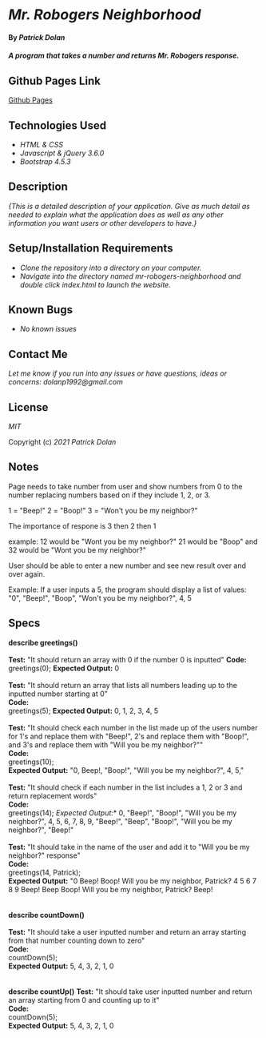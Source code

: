 # _Mr. Robogers Neighborhood_

#### By _**Patrick Dolan**_

#### _A program that takes a number and returns Mr. Robogers response._

## Github Pages Link

[Github Pages](https://patrick-dolan.github.io/mr-robogers-neighborhood/)

## Technologies Used

* _HTML & CSS_
* _Javascript & jQuery 3.6.0_
* _Bootstrap 4.5.3_

## Description

_{This is a detailed description of your application. Give as much detail as needed to explain what the application does as well as any other information you want users or other developers to have.}_

## Setup/Installation Requirements

* _Clone the repository into a directory on your computer._
* _Navigate into the directory named mr-robogers-neighborhood and double click index.html to launch the website._

## Known Bugs

* _No known issues_  

## Contact Me

_Let me know if you run into any issues or have questions, ideas or concerns:_
_dolanp1992@gmail.com_

## License

_MIT_

Copyright (c) _2021_ _Patrick Dolan_  

## Notes  

Page needs to take number from user and show numbers from 0 to the number replacing numbers based on if they include 1, 2, or 3.

1 = "Beep!"
2 = "Boop!"
3 = "Won't you be my neighbor?"

The importance of respone is 3 then 2 then 1

example: 
12 would be "Wont you be my neighbor?" 
21 would be "Boop" and 
32 would be "Wont you be my neighbor?"

User should be able to enter a new number and see new result over and over again.

Example: If a user inputs a 5, the program should display a list of values: "0", "Beep!", "Boop", "Won't you be my neighbor?", 4, 5

## Specs  

**describe greetings()**  
<br>
**Test:** "It should return an array with 0 if the number 0 is inputted"
**Code:**  
greetings(0);
**Expected Output:** 0  
<br>
**Test:** "It should return an array that lists all numbers leading up to the inputted number starting at 0"  
**Code:**  
greetings(5);
**Expected Output:** 0, 1, 2, 3, 4, 5  
<br>
**Test:** "It should check each number in the list made up of the users number for 1's and replace them with "Beep!", 2's and replace them with "Boop!", and 3's and replace them with "Will you be my neighbor?""  
**Code:**  
greetings(10);  
**Expected Output:** "0, Beep!, "Boop!", "Will you be my neighbor?", 4, 5,"  
<br>
**Test:** "It should check if each number in the list includes a 1, 2 or 3 and return replacement words"  
**Code:**  
greetings(14);
*Expected Output:** 0, "Beep!", "Boop!", "Will you be my neighbor?", 4, 5, 6, 7, 8, 9, "Beep!", "Beep", "Boop!", "Will you be my neighbor?", "Beep!"  
<br>
**Test:** "It should take in the name of the user and add it to "Will you be my neighbor?" response"  
**Code:**  
greetings(14, Patrick);  
**Expected Output:** "0 Beep! Boop! Will you be my neighbor, Patrick? 4 5 6 7 8 9 Beep! Beep Boop! Will you be my neighbor, Patrick? Beep!  
<br>
<br>
**describe countDown()**  
<br>
**Test:** "It should take a user inputted number and return an array starting from that number counting down to zero"  
**Code:**  
countDown(5);  
**Expected Output:** 5, 4, 3, 2, 1, 0  
<br>
<br>
**describe countUp()**
**Test:** "It should take user inputted number and return an array starting from 0 and counting up to it"  
**Code:**  
countDown(5);  
**Expected Output:** 5, 4, 3, 2, 1, 0  
